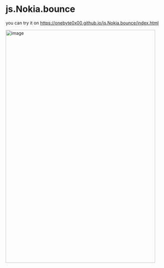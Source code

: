 # js.Nokia.bounce  
you can try it on
https://onebyte0x00.github.io/js.Nokia.bounce/index.html 

<img width="481" height="751" alt="image" src="https://github.com/user-attachments/assets/daacb013-ea07-494b-86cf-f55a68f9a28c" />
